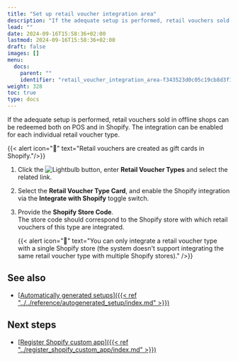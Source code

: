 ```yaml
---
title: "Set up retail voucher integration area"
description: "If the adequate setup is performed, retail vouchers sold in offline shops can be redeemed both on POS and in Shopify."
lead: ""
date: 2024-09-16T15:58:36+02:00
lastmod: 2024-09-16T15:58:36+02:00
draft: false
images: []
menu:
  docs:
    parent: ""
    identifier: "retail_voucher_integration_area-f343523d0c05c19cb8d3f195afff5870"
weight: 328
toc: true
type: docs
---
```


If the adequate setup is performed, retail vouchers sold in offline shops can be redeemed both on POS and in Shopify. The integration can be enabled for each individual retail voucher type. 

  {{< alert icon="📝" text="Retail vouchers are created as gift cards in Shopify."/>}}

1. Click the ![Lightbulb](Lightbulb_icon.PNG) button, enter **Retail Voucher Types** and select the related link.      
2. Select the **Retail Voucher Type Card**, and enable the Shopify integration via the **Integrate with Shopify** toggle switch.
3. Provide the **Shopify Store Code**.       
   The store code should correspond to the Shopify store with which retail vouchers of this type are integrated. 

   {{< alert icon="📝" text="You can only integrate a retail voucher type with a single Shopify store (the system doesn't support integrating the same retail voucher type with multiple Shopify stores)." />}}

## See also

- [<ins>Automatically generated setups<ins>]({{< ref "../../reference/autogenerated_setup/index.md" >}})

## Next steps

- [<ins>Register Shopify custom app<ins>]({{< ref "../register_shopify_custom_app/index.md" >}})